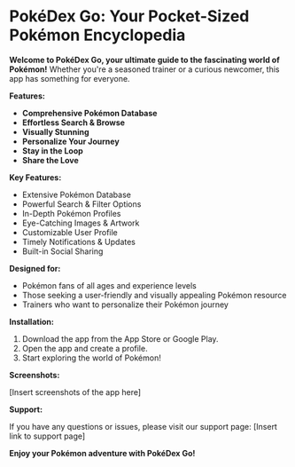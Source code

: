 # PokéDex Go: Your Pocket-Sized Pokémon Encyclopedia

**Welcome to PokéDex Go, your ultimate guide to the fascinating world of Pokémon!** Whether you're a seasoned trainer or a curious newcomer, this app has something for everyone.

**Features:**

* **Comprehensive Pokémon Database**
* **Effortless Search & Browse**
* **Visually Stunning**
* **Personalize Your Journey**
* **Stay in the Loop**
* **Share the Love**

**Key Features:**

* Extensive Pokémon Database
* Powerful Search & Filter Options
* In-Depth Pokémon Profiles
* Eye-Catching Images & Artwork
* Customizable User Profile
* Timely Notifications & Updates
* Built-in Social Sharing

**Designed for:**

* Pokémon fans of all ages and experience levels
* Those seeking a user-friendly and visually appealing Pokémon resource
* Trainers who want to personalize their Pokémon journey

**Installation:**

1. Download the app from the App Store or Google Play.
2. Open the app and create a profile.
3. Start exploring the world of Pokémon!

**Screenshots:**

[Insert screenshots of the app here]

**Support:**

If you have any questions or issues, please visit our support page: [Insert link to support page]

**Enjoy your Pokémon adventure with PokéDex Go!**
